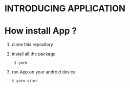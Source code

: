 # INTRODUCING APPLICATION

# How install App ?
1. clone this repository
2. install all the package 
        
        $ yarn
        
 3. run App on your android device
 
        $ yarn start 

